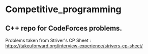 # Competitive_programming
## C++ repo for CodeForces problems.
Problems taken from Striver's CP Sheet : https://takeuforward.org/interview-experience/strivers-cp-sheet/
